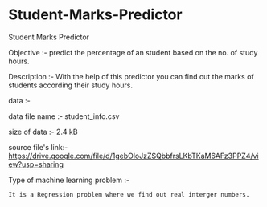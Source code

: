 # Student-Marks-Predictor
Student Marks Predictor

Objective :- predict the percentage of an student based on the no. of study hours.

Description :- With the help of this predictor you can find out the marks of students according their study hours.

data :- 

data file name :- student_info.csv

size of data :- 2.4 kB

source file's link:- https://drive.google.com/file/d/1gebOloJzZSQbbfrsLKbTKaM6AFz3PPZ4/view?usp=sharing

Type of machine learning problem :- 

    It is a Regression problem where we find out real interger numbers.
